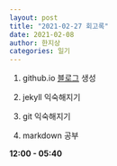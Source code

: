 ```yaml
---
layout: post
title: "2021-02-27 회고록"
date: 2021-02-08
author: 한지상
categories: 일기
---
```


1. github.io [블로그][blog] 생성

2. jekyll 익숙해지기

2. git 익숙해지기

3. markdown 공부

**12:00 - 05:40**

[blog]: https://onground-korea.github.io/